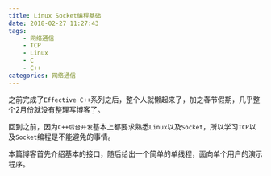 ```yaml
---
title: Linux Socket编程基础
date: 2018-02-27 11:27:43
tags:
	- 网络通信
    - TCP
    - Linux
    - C
    - C++
categories: 网络通信
---
```


之前完成了`Effective C++`系列之后，整个人就懒起来了，加之春节假期，几乎整个2月份就没有整理写博客了。

回到之前，因为`C++后台开发`基本上都要求熟悉`Linux`以及`Socket`，所以学习`TCP`以及`Socket`编程是不能避免的事情。

本篇博客首先介绍基本的接口，随后给出一个简单的单线程，面向单个用户的演示程序。
